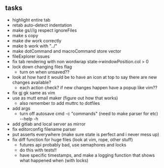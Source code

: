 ## tasks
- highlight entire tab
- retab auto-detect indentation
- make gs///g respect ignoreFiles
- make s copy
- make dw work correctly
- make b work with "../"
- make dotCommand and macroCommand store vector
- fileExplorer issues
- fix tab rendering with non wordwrap state->windowPosition.col > 0
- lock down changing files flag
	- turn on when unsaved??
- look at how hard it would be to have an icon at top to say there are new changes available?
	- each action check? if new changes happen have a popup like vim??
- fix gj gk same as vim
- use as mutt email maker (figure out how that works)
	- also remember to add muttrc to dotfiles
- add args
	- turn off autosave cmd
	-c "commands" (need to make parser for <c-h> <cr> etc)
	--help
	-h
- add gitlab and local server as mirror
- fix editorconfig filename parser
- put asserts everywhere (make sure state is perfect and i never mess up)
- fix diff function for huge files (look at vim, rope, other stuff)
	- futures api probably bad, use <pthread> semaphores and locks
	- do this with tests!!
	- have specific timestamps, and make a logging function that shows what happened when (with locks)
